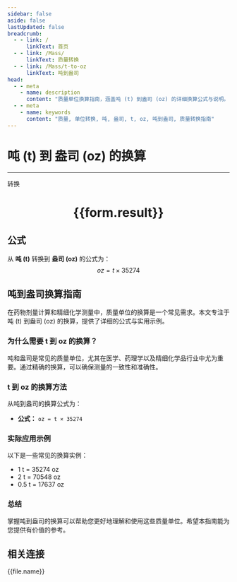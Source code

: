 ```yaml
---
sidebar: false
aside: false
lastUpdated: false
breadcrumb:
  - - link: /
      linkText: 首页
  - - link: /Mass/
      linkText: 质量转换
  - - link: /Mass/t-to-oz
      linkText: 吨到盎司
head:
  - - meta
    - name: description
      content: "质量单位换算指南，涵盖吨 (t) 到盎司 (oz) 的详细换算公式与说明。"
  - - meta
    - name: keywords
      content: "质量, 单位转换, 吨, 盎司, t, oz, 吨到盎司, 质量转换指南"
---
```

# 吨 (t) 到 盎司 (oz) 的换算
---
<script setup>
import { onMounted, reactive, inject, ref } from 'vue'
import { NButton, NForm, NFormItem, NInput, NInputNumber, NSelect, NCard, useMessage,NGrid ,NGi } from 'naive-ui'
import { defineClientComponent } from 'vitepress'
import { Mass } from '../../files';

const convert = inject('convert')

const form = reactive({
  number: null,
  result: '',
})

const convertHandler = () => {
  if (form.number !== null && !isNaN(form.number)) {
    const convertedValue = parseFloat(form.number) * 35274
    form.result = `${form.number}t = ${convertedValue.toFixed(2)}oz`
  } else {
    form.result = '请输入有效的数值。'
  }
}
</script>

<n-form size="large" :model="form">
  <n-form-item label="吨 (t)">
    <n-input-number v-model:value="form.number" placeholder="输入吨" style="width: 100%" />
  </n-form-item>
  <n-form-item>
    <n-button type="primary" @click="convertHandler" block>转换</n-button>
  </n-form-item>
</n-form>

<n-card  embedded :bordered="false" hoverable>
  <div  style="text-align:center">
    <h1>{{form.result}}</h1>
  </div>
</n-card>

## 公式

从 **吨 (t)** 转换到 **盎司 (oz)** 的公式为：
$$ oz = t \times 35274 $$

## 吨到盎司换算指南

在药物剂量计算和精细化学测量中，质量单位的换算是一个常见需求。本文专注于吨 (t) 到盎司 (oz) 的换算，提供了详细的公式与实用示例。

### 为什么需要 t 到 oz 的换算？

吨和盎司是常见的质量单位，尤其在医学、药理学以及精细化学品行业中尤为重要。通过精确的换算，可以确保测量的一致性和准确性。

### t 到 oz 的换算方法

从吨到盎司的换算公式为：

- **公式：** `oz = t × 35274`

### 实际应用示例

以下是一些常见的换算实例：

- 1 t = 35274 oz
- 2 t = 70548 oz
- 0.5 t = 17637 oz

### 总结

掌握吨到盎司的换算可以帮助您更好地理解和使用这些质量单位。希望本指南能为您提供有价值的参考。

## 相关连接
<n-grid x-gap="12" :cols="4">
  <n-gi v-for="(file, index) in Mass" :key="index">
    <n-button
      text
      tag="a"
      :href="file.path"
      type="primary"
    >
      {{file.name}}
    </n-button>
  </n-gi>
</n-grid>